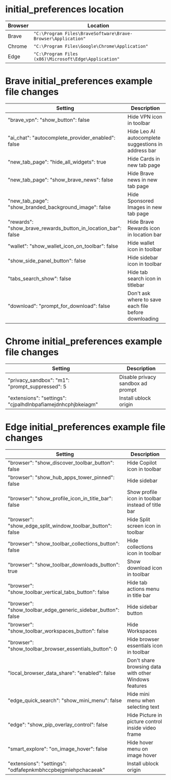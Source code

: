 # initial_preferences location
| Browser | Location |
| --- | --- |
| Brave | `"C:\Program Files\BraveSoftware\Brave-Browser\Application"` |
| Chrome | `"C:\Program Files\Google\Chrome\Application"` |
| Edge | `"C:\Program Files (x86)\Microsoft\Edge\Application"` |

# Brave initial_preferences example file changes
| Setting | Description |
| --- | --- |
| "brave_vpn": "show_button": false | Hide VPN icon in toolbar |
| "ai_chat": "autocomplete_provider_enabled": false | Hide Leo AI autocomplete suggestions in address bar |
| "new_tab_page": "hide_all_widgets": true | Hide Cards in new tab page |
| "new_tab_page": "show_brave_news": false | Hide Brave news in new tab page |
| "new_tab_page": "show_branded_background_image": false | Hide Sponsored Images in new tab page |
| "rewards": "show_brave_rewards_button_in_location_bar": false | Hide Brave Rewards icon in location bar |
| "wallet": "show_wallet_icon_on_toolbar": false | Hide wallet icon in toolbar |
| "show_side_panel_button": false | Hide sidebar icon in toolbar |
| "tabs_search_show": false | Hide tab search icon in titlebar |
| "download": "prompt_for_download": false | Don't ask where to save each file before downloading |

# Chrome initial_preferences example file changes
| Setting | Description |
| --- | --- |
| "privacy_sandbox": "m1": "prompt_suppressed": 5 | Disable privacy sandbox ad prompt |
| "extensions": "settings": "cjpalhdlnbpafiamejdnhcphjbkeiagm" | Install ublock origin |

# Edge initial_preferences example file changes
| Setting | Description |
| --- | --- |
| "browser": "show_discover_toolbar_button": false | Hide Copilot icon in toolbar |
| "browser": "show_hub_apps_tower_pinned": false | Hide sidebar |
| "browser": "show_profile_icon_in_title_bar": false | Show profile icon in toolbar instead of title bar |
| "browser": "show_edge_split_window_toolbar_button": false | Hide Split screen icon in toolbar |
| "browser": "show_toolbar_collections_button": false | Hide collections icon in toolbar |
| "browser": "show_toolbar_downloads_button": true | Show download icon in toolbar |
| "browser": "show_toolbar_vertical_tabs_button": false | Hide tab actions menu in title bar |
| "browser": "show_toolbar_edge_generic_sidebar_button": false | Hide sidebar button |
| "browser": "show_toolbar_workspaces_button": false | Hide Workspaces |
| "browser": "show_toolbar_browser_essentials_button": 0 | Hide browser essentials icon in toolbar |
| "local_browser_data_share": "enabled": false | Don't share browsing data with other Windows features |
| "edge_quick_search": "show_mini_menu": false | Hide mini menu when selecting text |
| "edge": "show_pip_overlay_control": false | Hide Picture in picture control inside video frame |
| "smart_explore": "on_image_hover": false | Hide hover menu on image hover |
| "extensions": "settings": "odfafepnkmbhccpbejgmiehpchacaeak" | Install ublock origin |
